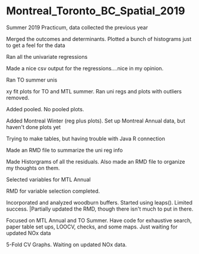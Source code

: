 # Montreal_Toronto_BC_Spatial_2019
Summer 2019 Practicum, data collected the previous year

Merged the outcomes and determinants. Plotted a bunch of histograms just to get a feel for the data

Ran all the univariate regressions

Made a nice csv output for the regressions....nice in my opinion. 

Ran TO summer unis

xy fit plots for TO and MTL summer. Ran uni regs and plots with outliers removed. 

Added pooled. No pooled plots.

Added Montreal Winter (reg plus plots). Set up Montreal Annual data, but haven't done plots yet

Trying to make tables, but having trouble with Java R connection

Made an RMD file to summarize the uni reg info

Made Historgrams of all the residuals. Also made an RMD file to organize my thoughts on them. 

Selected variables for MTL Annual

RMD for variable selection completed. 

Incorporated and analyzed woodburn buffers. Started using leaps(). Limited success. |Partially updated the RMD, though there isn't much to put in there.

Focused on MTL Annual and TO Summer. Have code for exhaustive search, paper table set ups, LOOCV, checks, and some maps. Just waiting for updated NOx data

5-Fold CV Graphs. Waiting on updated NOx data. 
